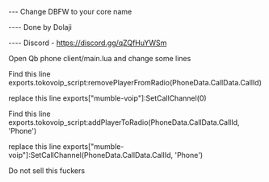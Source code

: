 
--- Change DBFW to your core name

---- Done by Dolaji

---- Discord - https://discord.gg/qZQfHuYWSm




Open Qb phone client/main.lua and change some lines



Find this line
exports.tokovoip_script:removePlayerFromRadio(PhoneData.CallData.CallId)

replace this line
exports["mumble-voip"]:SetCallChannel(0)




Find this line
exports.tokovoip_script:addPlayerToRadio(PhoneData.CallData.CallId, 'Phone')

replace this line
exports["mumble-voip"]:SetCallChannel(PhoneData.CallData.CallId, 'Phone')




Do not sell this fuckers



